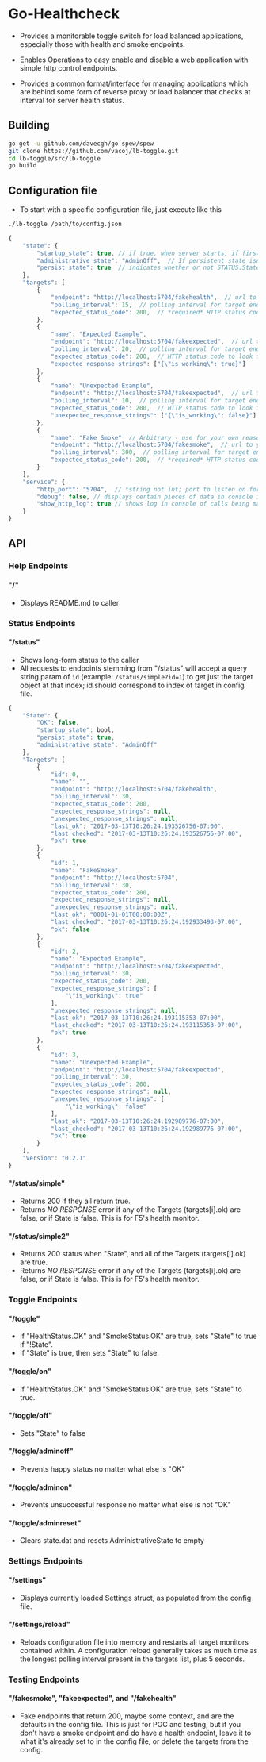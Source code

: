 # Go-Healthcheck

- Provides a monitorable toggle switch for load balanced applications, especially those with health and smoke endpoints.

- Enables Operations to easy enable and disable a web application with simple http control endpoints.

- Provides a common format/interface for managing applications which are behind some form of reverse proxy or load balancer that checks at interval for server health status.

## Building

``` bash
go get -u github.com/davecgh/go-spew/spew
git clone https://github.com/vacoj/lb-toggle.git
cd lb-toggle/src/lb-toggle
go build
```

## Configuration file

- To start with a specific configuration file, just execute like this

``` bash
./lb-toggle /path/to/config.json
```

``` javascript
{
    "state": {
        "startup_state": true, // if true, when server starts, if first check passes server state is marked OK
        "administrative_state": "AdminOff",  // If persistent state isn't on, this is the default statup state for the STATUS.  If will only be OK if all Targets are also OK on first check
        "persist_state": true  // indicates whether or not STATUS.State.AdministrativeState should be sticky between settings/application restarts and reloads.
    },
    "targets": [
        {
            "endpoint": "http://localhost:5704/fakehealth",  // url to your application's health endpoint
            "polling_interval": 15,  // polling interval for target endpoint, in seconds
            "expected_status_code": 200,  // *required* HTTP status code to look for.  If this isn't returned when the check happens, we mark OK as false.
        },
        {
            "name": "Expected Example",
            "endpoint": "http://localhost:5704/fakeexpected",  // url to your application's health endpoint
            "polling_interval": 20,  // polling interval for target endpoint, in seconds
            "expected_status_code": 200,  // HTTP status code to look for.  If this isn't returned when the check happens, we mark OK as false.
            "expected_response_strings": ["{\"is_working\": true}"]
        },
        {
            "name": "Unexpected Example",
            "endpoint": "http://localhost:5704/fakeexpected",  // url to your application's health endpoint
            "polling_interval": 10,  // polling interval for target endpoint, in seconds
            "expected_status_code": 200,  // HTTP status code to look for.  If this isn't returned when the check happens, we mark OK as false.
            "unexpected_response_strings": ["{\"is_working\": false}"] // response is parsed for this string.  If unexpected_response_string is blank, check is ignored.  If found, OK is false  (an example would be searching repsonse text for {"thisthing": false}, and if found, causes OK to be set to false)
        },
        {
            "name": "Fake Smoke"  // Arbitrary - use for your own reasons, or leave it blank.
            "endpoint": "http://localhost:5704/fakesmoke",  // url to your application's health endpoint
            "polling_interval": 300,  // polling interval for target endpoint, in seconds
            "expected_status_code": 200,  // *required* HTTP status code to look for.  If this isn't returned when the check happens, we mark OK as false.
        }
    ],
    "service": {
        "http_port": "5704",  // *string not int; port to listen on for incoming web requests
        "debug": false, // displays certain pieces of data in console if true
        "show_http_log": true // shows log in console of calls being made if true
    }
}
```

## API

### Help Endpoints

#### "/"

- Displays README.md to caller

### Status Endpoints

#### "/status"

- Shows long-form status to the caller
- All requests to endpoints stemming from "/status" will accept a query string param of ```id``` (example: ```/status/simple?id=1```) to get just the target object at that index; id should correspond to index of target in config file.

``` javascript
{
    "State": {
        "OK": false,
        "startup_state": bool,
        "persist_state": true,
        "administrative_state": "AdminOff"
    },
    "Targets": [
        {
            "id": 0,
            "name": "",
            "endpoint": "http://localhost:5704/fakehealth",
            "polling_interval": 30,
            "expected_status_code": 200,
            "expected_response_strings": null,
            "unexpected_response_strings": null,
            "last_ok": "2017-03-13T10:26:24.193526756-07:00",
            "last_checked": "2017-03-13T10:26:24.193526756-07:00",
            "ok": true
        },
        {
            "id": 1,
            "name": "FakeSmoke",
            "endpoint": "http://localhost:5704",
            "polling_interval": 30,
            "expected_status_code": 200,
            "expected_response_strings": null,
            "unexpected_response_strings": null,
            "last_ok": "0001-01-01T00:00:00Z",
            "last_checked": "2017-03-13T10:26:24.192933493-07:00",
            "ok": false
        },
        {
            "id": 2,
            "name": "Expected Example",
            "endpoint": "http://localhost:5704/fakeexpected",
            "polling_interval": 30,
            "expected_status_code": 200,
            "expected_response_strings": [
                "\"is_working\": true"
            ],
            "unexpected_response_strings": null,
            "last_ok": "2017-03-13T10:26:24.193115353-07:00",
            "last_checked": "2017-03-13T10:26:24.193115353-07:00",
            "ok": true
        },
        {
            "id": 3,
            "name": "Unexpected Example",
            "endpoint": "http://localhost:5704/fakeexpected",
            "polling_interval": 30,
            "expected_status_code": 200,
            "expected_response_strings": null,
            "unexpected_response_strings": [
                "\"is_working\": false"
            ],
            "last_ok": "2017-03-13T10:26:24.192989776-07:00",
            "last_checked": "2017-03-13T10:26:24.192989776-07:00",
            "ok": true
        }
    ],
    "Version": "0.2.1"
}
```

#### "/status/simple"

- Returns 200 if they all return true.
- Returns *NO RESPONSE* error if any of the Targets (targets[i].ok) are false, or if State is false.  This is for F5's health monitor.

#### "/status/simple2"

- Returns 200 status when "State", and all of the Targets (targets[i].ok) are true.
- Returns *NO RESPONSE* error if any of the Targets (targets[i].ok) are false, or if State is false.  This is for F5's health monitor.

### Toggle Endpoints

#### "/toggle"

- If "HealthStatus.OK" and "SmokeStatus.OK" are true, sets "State" to true if "!State".
- If "State" is true, then sets "State" to false.

#### "/toggle/on"

- If "HealthStatus.OK" and "SmokeStatus.OK" are true, sets "State" to true.

#### "/toggle/off"

- Sets "State" to false

#### "/toggle/adminoff"

- Prevents happy status no matter what else is "OK"

#### "/toggle/adminon"

- Prevents unsuccessful response no matter what else is not "OK"

#### "/toggle/adminreset"

- Clears state.dat and resets AdministrativeState to empty

### Settings Endpoints

#### "/settings"

- Displays currently loaded Settings struct, as populated from the config file.

#### "/settings/reload"

- Reloads configuration file into memory and restarts all target monitors contained within.  A configuration reload generally takes as much time as the longest polling interval present in the targets list, plus 5 seconds.

### Testing Endpoints

#### "/fakesmoke", "fakeexpected", and "/fakehealth"

- Fake endpoints that return 200, maybe some context, and are the defaults in the config file.  This is just for POC and testing, but if you don't have a smoke endpoint and do have a health endpoint, leave it to what it's already set to in the config file, or delete the targets from the config.
